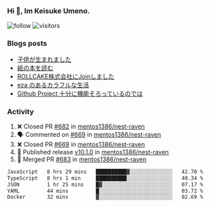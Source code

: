### Hi 👋, Im Keisuke Umeno.

<!--
**9renpoto/9renpoto** is a ✨ _special_ ✨ repository because its `README.md` (this file) appears on your GitHub profile.

Here are some ideas to get you started:

- 🔭 I’m currently working on ...
- 🌱 I’m currently learning ...
- 👯 I’m looking to collaborate on ...
- 🤔 I’m looking for help with ...
- 💬 Ask me about ...
- 📫 How to reach me: ...
- 😄 Pronouns: ...
- ⚡ Fun fact: ...
-->

![follow](https://img.shields.io/github/followers/9renpoto?label=Follow&style=social)
![visitors](https://komarev.com/ghpvc/?username=9renpoto&label=Profile%20views&color=0e75b6&style=flat)

### Blogs posts

<!-- BLOG-POST-LIST:START -->
- [子供が生まれました](https://9renpoto.win/entry/2024/04/18/hello-world)
- [紙の本を読む](https://9renpoto.win/entry/2024/02/25/reading-papar-book)
- [ROLLCAKE株式会社にJoinしました](https://9renpoto.win/entry/2024/02/11/join)
- [eza のあるカラフルな生活](https://9renpoto.win/entry/2024/02/01/eza)
- [Github Project 十分に機能そろっているのでは](https://9renpoto.win/entry/2024/01/14/gh-projects)
<!-- BLOG-POST-LIST:END -->

### Activity

<!--START_SECTION:activity-->
1. ❌ Closed PR [#682](https://github.com/mentos1386/nest-raven/pull/682) in [mentos1386/nest-raven](https://github.com/mentos1386/nest-raven)
2. 🗣 Commented on [#669](https://github.com/mentos1386/nest-raven/pull/669#issuecomment-2126046996) in [mentos1386/nest-raven](https://github.com/mentos1386/nest-raven)
3. ❌ Closed PR [#669](https://github.com/mentos1386/nest-raven/pull/669) in [mentos1386/nest-raven](https://github.com/mentos1386/nest-raven)
4. 🚀 Published release [v10.1.0](https://github.com/mentos1386/nest-raven/releases/tag/v10.1.0) in [mentos1386/nest-raven](https://github.com/mentos1386/nest-raven)
5. 🎉 Merged PR [#683](https://github.com/mentos1386/nest-raven/pull/683) in [mentos1386/nest-raven](https://github.com/mentos1386/nest-raven)
<!--END_SECTION:activity-->

<!--START_SECTION:waka-->

```txt
JavaScript   8 hrs 29 mins   ██████████▓░░░░░░░░░░░░░░   42.70 %
TypeScript   8 hrs 1 min     ██████████░░░░░░░░░░░░░░░   40.34 %
JSON         1 hr 25 mins    █▓░░░░░░░░░░░░░░░░░░░░░░░   07.17 %
YAML         44 mins         █░░░░░░░░░░░░░░░░░░░░░░░░   03.72 %
Docker       32 mins         ▓░░░░░░░░░░░░░░░░░░░░░░░░   02.69 %
```

<!--END_SECTION:waka-->
